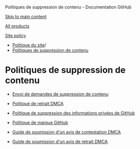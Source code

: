 Politiques de suppression de contenu - Documentation GitHub

[Skip to main content](#main-content)

[All products](/fr)

[Site policy](/site-policy)

* [Politique du site](/fr/site-policy)/
* [Politiques de suppression de contenu](/fr/site-policy/content-removal-policies)

Politiques de suppression de contenu
==========

* [Envoi de demandes de suppression de contenu](/fr/site-policy/content-removal-policies/submitting-content-removal-requests)

* [Politique de retrait DMCA](/fr/site-policy/content-removal-policies/dmca-takedown-policy)

* [Politique de suppression des informations privées de GitHub](/fr/site-policy/content-removal-policies/github-private-information-removal-policy)

* [Politique de marque GitHub](/fr/site-policy/content-removal-policies/github-trademark-policy)

* [Guide de soumission d'un avis de contestation DMCA](/fr/site-policy/content-removal-policies/guide-to-submitting-a-dmca-counter-notice)

* [Guide de soumission d'un avis de retrait DMCA](/fr/site-policy/content-removal-policies/guide-to-submitting-a-dmca-takedown-notice)
